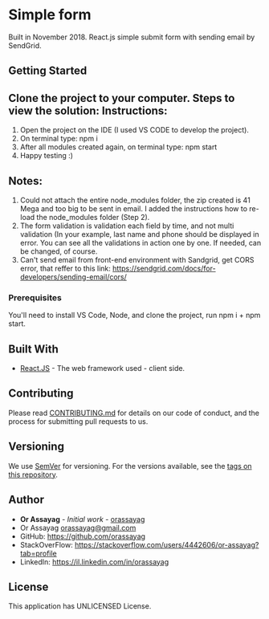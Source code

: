 # Simple form

Built in November 2018. React.js simple submit form with sending email by SendGrid.

## Getting Started

Clone the project to your computer.
Steps to view the solution:
Instructions:
-------------
1. Open the project on the IDE (I used VS CODE to develop the project).
2. On terminal type: npm i
3. After all modules created again, on terminal type: npm start
4. Happy testing :)

Notes:
------
1. Could not attach the entire node_modules folder, the zip created is 41 Mega and too big to be sent in email. I added the instructions how to re-load the node_modules folder (Step 2).
2. The form validation is validation each field by time, and not multi validation (In your example, last name and phone should be displayed in error. You can see all the validations in action one by one. If needed, can be changed, of course.
3. Can't send email from front-end environment with Sandgrid, get CORS error, that reffer to this link:
https://sendgrid.com/docs/for-developers/sending-email/cors/

### Prerequisites

You'll need to install VS Code, Node, and clone the project, run npm i + npm start.

## Built With

* [React.JS](https://reactjs.org/) - The web framework used - client side.

## Contributing

Please read [CONTRIBUTING.md](https://gist.github.com/PurpleBooth/b24679402957c63ec426) for details on our code of conduct, and the process for submitting pull requests to us.

## Versioning

We use [SemVer](http://semver.org/) for versioning. For the versions available, see the [tags on this repository](https://github.com/your/project/tags).

## Author

* **Or Assayag** - *Initial work* - [orassayag](https://github.com/orassayag)
* Or Assayag <orassayag@gmail.com>
* GitHub: https://github.com/orassayag
* StackOverFlow: https://stackoverflow.com/users/4442606/or-assayag?tab=profile
* LinkedIn: https://il.linkedin.com/in/orassayag

## License

This application has UNLICENSED License.